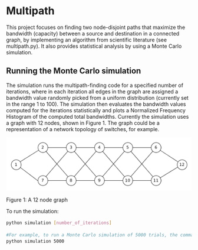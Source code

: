 # Multipath

This project focuses on finding two node-disjoint paths that maximize the bandwidth (capacity) between a source and destination in a connected graph, by implementing an algorithm from scientific literature (see multipath.py).  It also provides statistical analysis by using a Monte Carlo simulation.


## Running the Monte Carlo simulation
The simulation runs the multipath-finding code for a specified number of iterations, where in each iteration all edges in the graph are assigned a bandwidth value randomly picked from a uniform distribution (currently set in the range 1 to 100). The simulation then evaluates the bandwidth values computed for the iterations statistically and plots a Normalized Frequency Histogram of the computed total bandwidths. Currently the simulation uses a graph with 12 nodes, shown in Figure 1. The graph could be a representation of a network topology of switches, for example.

![](images/network_graph.png)

Figure 1: A 12 node graph


To run the simulation:

```bash
python simulation [number_of_iterations]

#For example, to run a Monte Carlo simulation of 5000 trials, the command will be:
python simulation 5000
```
